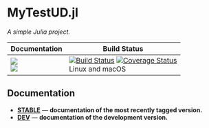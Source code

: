 # MyTestUD.jl

*A simple Julia project.*

| **Documentation** | **Build Status** |
|---------------|--------------|
|[![][docs-stable-img]][docs-stable-url] <br/> [![][docs-latest-img]][docs-dev-url] | [![Build Status][travis-img]][travis-url]  [![Coverage Status][codecov-img]][codecov-url] <br/> Linux and macOS |

## Documentation

- [**STABLE**][docs-stable-url] &mdash; **documentation of the most recently tagged version.**
- [**DEV**][docs-dev-url] &mdash; **documentation of the development version.**

[docs-latest-img]: https://img.shields.io/badge/docs-latest-blue.svg
[docs-stable-img]: https://img.shields.io/badge/docs-stable-blue.svg
[docs-dev-url]: https://aleant93.github.io/MyTestUD.jl/dev
[docs-stable-url]: https://aleant93.github.io/MyTestUD.jl/stable

[travis-img]: https://travis-ci.org/aleant93/MyTestUD.jl.svg?branch=master
[travis-url]: https://travis-ci.org/aleant93/MyTestUD.jl

[codecov-img]: https://coveralls.io/repos/github/aleant93/MyTestUD.jl/badge.svg?branch=master
[codecov-url]: https://coveralls.io/github/aleant93/MyTestUD.jl?branch=master

